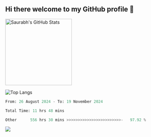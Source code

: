 ## Hi there welcome to my GitHub profile 👋

<!--
**saurabhsivakumar/saurabhsivakumar** is a ✨ _special_ ✨ repository because its `README.md` (this file) appears on your GitHub profile.

Here are some ideas to get you started:

- 🔭 I’m currently working on ...
- 🌱 I’m currently learning ...
- 👯 I’m looking to collaborate on ...
- 🤔 I’m looking for help with ...
- 💬 Ask me about ...
- 📫 How to reach me: ...
- 😄 Pronouns: ...
- ⚡ Fun fact: ...
-->

<a href="https://github.com/anuraghazra/github-readme-stats">
  <img height=210 align="center" src="https://github-readme-stats.vercel.app/api?username=saurabhsivakumar&show_icons=true&theme=transparent&bg_color=00000000&hide_border=true&custom_title=Saurabh's+GitHub+Stats" alt="Saurabh's GitHub Stats" />
</a>

![Top Langs](https://github-readme-stats.vercel.app/api/top-langs/?username=skethirajan&theme=transparent&bg_color=00000000&hide_border=true&hide_progress=true)

<!--START_SECTION:waka-->

```python
From: 26 August 2024 - To: 19 November 2024

Total Time: 11 hrs 48 mins

Other      556 hrs 30 mins >>>>>>>>>>>>>>>>>>>>>>>>-   97.92 %
```

<!--END_SECTION:waka-->


![](https://komarev.com/ghpvc/?username=saurabhsivakumar&label=PROFILE+VIEWS)
